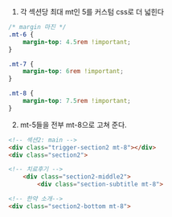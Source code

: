 1. 각 섹션당 최대 mt인 5를 커스텀 css로 더 넓힌다
```css
/* margin 마진 */
.mt-6 {
    margin-top: 4.5rem !important;
}

.mt-7 {
    margin-top: 6rem !important;
}

.mt-8 {
    margin-top: 7.5rem !important;
}
```

2. mt-5들을 전부 mt-8으로 고쳐 준다.
```html
<!-- 섹션2: main -->
<div class="trigger-section2 mt-8"></div>
<div class="section2">
```
```html
<!-- 치료후기 -->
    <div class="section2-middle2">
        <div class="section-subtitle mt-8">
```
```html
<!-- 한약 소개-->
<div class="section2-bottom mt-8">
```
